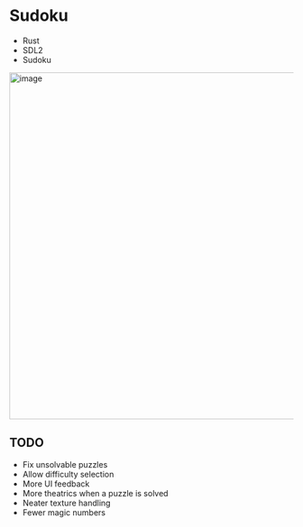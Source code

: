 # Sudoku

* Rust
* SDL2
* Sudoku

<img width="616" alt="image" src="https://user-images.githubusercontent.com/278461/171685014-0b40d5e1-f38d-4538-bdd8-bb6a64e03997.png">

## TODO

* Fix unsolvable puzzles
* Allow difficulty selection
* More UI feedback
* More theatrics when a puzzle is solved
* Neater texture handling
* Fewer magic numbers
